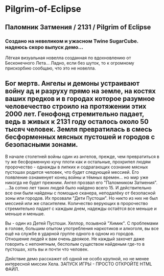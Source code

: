 # Pilgrim-of-Eclipse
## Паломник Затмения / 2131 / Pilgrim of Eclipse
### Создано на невеликом и  ужасном Twine SugarCube. надеюсь скоро выпуск демо...

Лёгкая визуальная новелла созданная по вдохновлению от Бесконечного Лета... 
Ладно, если без шуток, то к огромному прискорбию сообщаю, что это не новелла. 

## Бог мертв. Ангелы и демоны устраивают войну ад и разруху прямо на земле, на костях ваших предков и в городах которое разумное человечество строило на протяжении этих 2000 лет. Генофонд стремительно падает, ведь в живых к 2131 году осталось около 50 тысяч человек. Земля превратилась в смесь бесформенных мясных пустошей и городов с безопасными зонами. 

В начале столетней войны один из ангелов, прежде, чем превратиться в ту же бесформенную кучу плоти как и остальные, прохрипел людям пророчество - однажды в липких и содрагающих сознание мясных пустошах родится человек, что будет следующей мессией. Его появление ознаменует конец войны и тёмных времен... но мир уже никогда не будет прежним. Ангел прозвал его "Паломником Затмения".
...За сотню лет таких людей было найдено всего 15. И действительно все они были найдены с помощью сканера, неподалёку от безопасной зоны или городов. Их прозвали "Дети Пустоши". Но никто из них не был мессией или же спасителем. Количество верующих в пророчество стремительно падает с каждым днем, надежды остаётся все меньше и меньше и меньше. 

Вы - один из Детей Пустоши. Хеллор, позывной "Химик". С проблемами в голове, большим опытом употребления наркотиков и алкоголя, вы все ещё на службе в ударной группе одного в одном из городов. Отношение людей к вам очень двоякое. Не каждый захочет даже говорить с непонятным, бесполым существом найденым где-то в пустошах, хоть вы и почти что человек. 

Действие демо расскажет об одной не особо крупной, но не менее интересной миссии Хела. 
ЗАПУСК ИГРЫ - ПРОСТО ОТКРОЙТЕ HTML ФАЙЛ.
